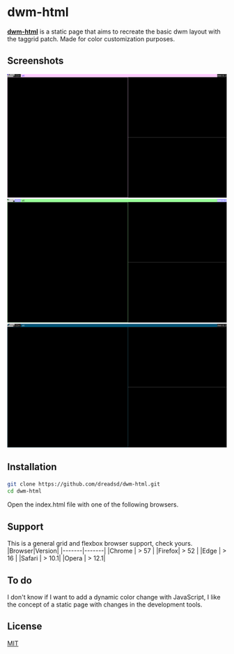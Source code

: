# dwm-html
**[dwm-html](https://dreadsd.github.io/dwm-html/)** is a static page that aims
to recreate the basic dwm layout with the taggrid patch. Made for color
customization purposes.

## Screenshots
![pink](images/pink.png)
![green](images/green.png)
![blue](images/blue.png)

## Installation
```sh
git clone https://github.com/dreadsd/dwm-html.git
cd dwm-html
```
Open the index.html file with one of the following browsers.

## Support
This is a general grid and flexbox browser support, check yours.
|Browser|Version|
|-------|-------|
|Chrome | > 57  |
|Firefox| > 52  |
|Edge   | > 16  |
|Safari | > 10.1|
|Opera  | > 12.1|

## To do
I don't know if I want to add a dynamic color change with JavaScript, I like
the concept of a static page with changes in the development tools.

## License
[MIT](https://opensource.org/licenses/MIT)
